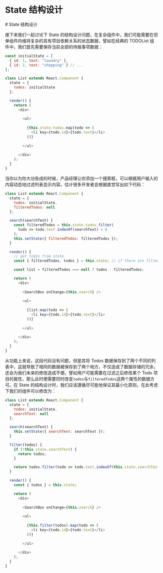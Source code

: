# State 结构设计

# State 结构设计

接下来我们一起讨论下 State 的结构设计问题，在复杂组件中，我们可能需要在但单组件内维持复杂的具有项目依赖关系的状态数据，譬如在经典的 TODOList 组件中，我们首先需要保存当前全部的待做事项数据：

```js
const initialState = [
  { id: 1, text: "laundry" },
  { id: 2, text: "shopping" } // ...
];

class List extends React.Component {
  state = {
    todos: initialState
  };

  render() {
    return (
      <div>
                        
        <ul>
                              
          {this.state.todos.map(todo => (
            <li key={todo.id}>{todo.text}</li>
          ))}
                          
        </ul>
                    
      </div>
    );
  }
}
```

当你以为你大功告成的时候，产品经理让你添加一个搜索框，可以根据用户输入的内容动态地过滤列表显示内容。估计很多开发者会根据直觉写出如下代码：

```js
class List extends React.Component {
  state = {
    todos: initialState,
    filteredTodos: null
  };

  search(searchText) {
    const filteredTodos = this.state.todos.filter(
      todo => todo.text.indexOf(searchText) > 0
    );
    this.setState({ filteredTodos: filteredTodos });
  }

  render() {
    // get todos from state
    const { filteredTodos, todos } = this.state; // if there are filtered todos use them

    const list = filteredTodos === null ? todos : filteredTodos;

    return (
      <div>
                        
        <SearchBox onChange={this.search} />
                        
        <ul>
                              
          {list.map(todo => (
            <li key={todo.id}>{todo.text}</li>
          ))}
                          
        </ul>
                    
      </div>
    );
  }
}
```

从功能上来说，这段代码没有问题，但是其将 Todos 数据保存到了两个不同的列表中，这就导致了相同的数据被保存到了两个地方，不仅造成了数据存储的冗余，还会为我们未来的修改造成不便。譬如用户可能需要在过滤之后修改某个 Todo 项目的属性，那么此时便需要同时改变`todos`与`filteredTodos`这两个属性的数据方可。在 State 的结构设计时，我们应该遵循尽可能地保证其最小化原则，在此考虑下我们的组件可以修改为：

```js
class List extends React.Component {
  state = {
    todos: initialState,
    searchText: null
  };

  search(searchText) {
    this.setState({ searchText: searchText });
  }

  filter(todos) {
    if (!this.state.searchText) {
      return todos;
    }

    return todos.filter(todo => todo.text.indexOf(this.state.searchText) > 0);
  }

  render() {
    const { todos } = this.state;

    return (
      <div>
                        
        <SearchBox onChange={this.search} />
                        
        <ul>
                              
          {this.filter(todos).map(todo => (
            <li key={todo.id}>{todo.text}</li>
          ))}
                          
        </ul>
                    
      </div>
    );
  }
}
```
